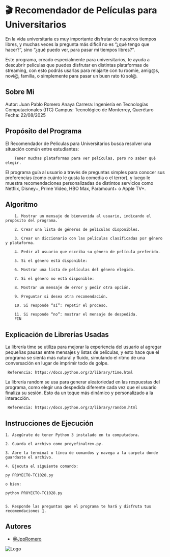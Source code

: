 
# 🎬 Recomendador de Películas para Universitarios
En la vida universitaria es muy importante disfrutar de nuestros tiempos libres, y muchas veces la pregunta más difícil no es “¿qué tengo que hacer?”, sino “¿qué puedo ver, para pasar mi tiempos libres?”.

Este programa, creado especialmente para universitarios, te ayuda a descubrir películas que puedes disfrutar en distintas plataformas de streaming,
con esto podrás usarlas para relajarte con tu roomie, amig@s, novi@, familia, o simplemente para pasar un buen rato tú sol@.


##  Sobre Mi
Autor: Juan Pablo Romero Anaya
Carrera: Ingeniería en Tecnologías Computacionales (ITC)
Campus: Tecnológico de Monterrey, Querétaro
Fecha: 22/08/2025

##  Propósito del Programa

El Recomendador de Películas para Universitarios busca resolver una situación común entre estudiantes:

        Tener muchas plataformas para ver películas, pero no saber qué elegir.

El programa guía al usuario a través de preguntas simples para conocer sus preferencias (como cuánto le gusta la comedia o el terror), y luego le muestra recomendaciones personalizadas de distintos servicios como Netflix, Disney+, Prime Video, HBO Max, Paramount+ o Apple TV+.

## Algoritmo
        1. Mostrar un mensaje de bienvenida al usuario, indicando el propósito del programa.

        2. Crear una lista de géneros de películas disponibles.

        3. Crear un diccionario con las películas clasificadas por género y plataforma.

        4. Pedir al usuario que escriba su género de película preferido.

        5. Si el género está disponible:

        6. Mostrar una lista de películas del género elegido.

        7. Si el género no está disponible:

        8. Mostrar un mensaje de error y pedir otra opción.

        9. Preguntar si desea otra recomendación.

        10. Si responde “sí”: repetir el proceso.

        11. Si responde “no”: mostrar el mensaje de despedida.
        FIN
## Explicación de Librerías Usadas

La librería time se utiliza para mejorar la experiencia del usuario al agregar pequeñas pausas entre mensajes y listas de películas, y esto hace que el programa se sienta más natural y fluido, simulando el ritmo de una conversación en lugar de imprimir todo de golpe.

     Referencia: https://docs.python.org/3/library/time.html

La librería random se usa para generar aleatoriedad en las respuestas del programa, como elegir una despedida diferente cada vez que el usuario finaliza su sesión.
Esto da un toque más dinámico y personalizado a la interacción.

     Referencia: https://docs.python.org/3/library/random.html
## Instrucciones de Ejecución
    1. Asegúrate de tener Python 3 instalado en tu computadora.

    2. Guarda el archivo como proyefinalrev.py.

    3. Abre la terminal o línea de comandos y navega a la carpeta donde guardaste el archivo.

    4. Ejecuta el siguiente comando:

    py PROYECTO-TC1028.py

    o bien:

    python PROYECTO-TC1028.py


    5. Responde las preguntas que el programa te hará y disfruta tus recomendaciones 🍿.
## Autores

- [@JppRomero](https://github.com/JppRomero)


![Logo](https://javier.rodriguez.org.mx/itesm/2014/tecnologico-de-monterrey-blue.png)

